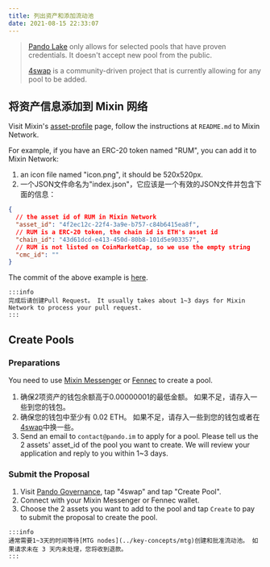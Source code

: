 ```yaml
---
title: 列出资产和添加流动池
date: 2021-08-15 22:33:07
---
```


> [Pando Lake](https://lake.pando.im) only allows for selected pools that have proven credentials. It doesn't accept new pool from the public.
> 
> [4swap](https://4swap.org) is a community-driven project that is currently allowing for any pool to be added.

## 将资产信息添加到 Mixin 网络

Visit Mixin's [asset-profile](https://github.com/MixinNetwork/asset-profile) page, follow the instructions at `README.md` to Mixin Network.

For example, if you have an ERC-20 token named "RUM", you can add it to Mixin Network:

1. an icon file named "icon.png", it should be 520x520px.
2. 一个JSON文件命名为"index.json"，它应该是一个有效的JSON文件并包含下面的信息：

```json
{
  // the asset id of RUM in Mixin Network
  "asset_id": "4f2ec12c-22f4-3a9e-b757-c84b6415ea8f",
  // RUM is a ERC-20 token, the chain id is ETH's asset id
  "chain_id": "43d61dcd-e413-450d-80b8-101d5e903357",
  // RUM is not listed on CoinMarketCap, so we use the empty string
  "cmc_id": ""
}
```

The commit of the above example is [here](https://github.com/MixinNetwork/asset-profile/commit/437d378f899c5837598bdb8c4e9c18ae8f21ad27).

````mdx-code-block
:::info
完成后请创建Pull Request。 It usually takes about 1~3 days for Mixin Network to process your pull request.
:::
````

## Create Pools

### Preparations

You need to use [Mixin Messenger](https://mixin.one/messenger) or [Fennec](https://pando.im/fennec/) to create a pool.

1. 确保2项资产的钱包余额高于0.00000001的最低金额。 如果不足，请存入一些到您的钱包。
2. 确保您的钱包中至少有 0.02 ETH。 如果不足，请存入一些到您的钱包或者在[4swap](https://app.4swap.org)中换一些。
3. Send an email to `contact@pando.im` to apply for a pool. Please tell us the 2 assets' asset_id of the pool you want to create. We will review your application and reply to you within 1~3 days.

### Submit the Proposal

1. Visit [Pando Governance](https://governance.pando.im/), tap "4swap" and tap "Create Pool".
2. Connect with your Mixin Messenger or Fennec wallet.
3. Choose the 2 assets you want to add to the pool and tap `Create` to pay to submit the proposal to create the pool.

````mdx-code-block
:::info
通常需要1~3天的时间等待[MTG nodes](../key-concepts/mtg)创建和批准流动池。 如果请求未在 3 天内未处理，您将收到退款。
:::
````